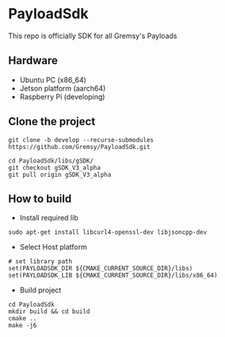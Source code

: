 # PayloadSdk
This repo is officially SDK for all Gremsy's Payloads

## Hardware
- Ubuntu PC (x86_64)
- Jetson platform (aarch64)
- Raspberry Pi (developing)

## Clone the project 
```
git clone -b develop --recurse-submodules https://github.com/Gremsy/PayloadSdk.git

cd PayloadSdk/libs/gSDK/
git checkout gSDK_V3_alpha
git pull origin gSDK_V3_alpha
```
## How to build
- Install required lib
```
sudo apt-get install libcurl4-openssl-dev libjsoncpp-dev
```

- Select Host platform

```
# set library path
set(PAYLOADSDK_DIR ${CMAKE_CURRENT_SOURCE_DIR}/libs)
set(PAYLOADSDK_LIB ${CMAKE_CURRENT_SOURCE_DIR}/libs/x86_64)
```

- Build project
```
cd PayloadSdk 
mkdir build && cd build  
cmake ..  
make -j6  
```
